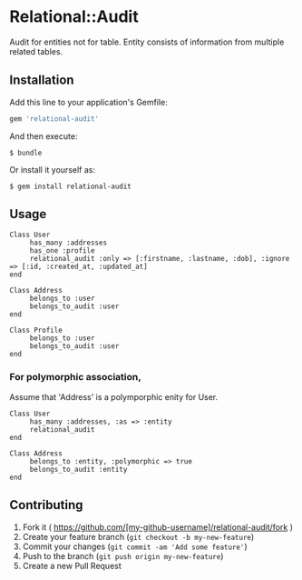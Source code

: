 # Relational::Audit

Audit for entities not for table.
Entity consists of information from multiple related tables.

## Installation

Add this line to your application's Gemfile:

```ruby
gem 'relational-audit'
```

And then execute:

    $ bundle

Or install it yourself as:

    $ gem install relational-audit

## Usage


    Class User
         has_many :addresses
         has_one :profile
         relational_audit :only => [:firstname, :lastname, :dob], :ignore => [:id, :created_at, :updated_at]
    end

    Class Address
         belongs_to :user
         belongs_to_audit :user
    end

    Class Profile
         belongs_to :user
         belongs_to_audit :user
    end


### For polymorphic association,

Assume that 'Address' is a polymporphic enity for User.

    Class User
         has_many :addresses, :as => :entity
         relational_audit
    end

    Class Address
         belongs_to :entity, :polymorphic => true
         belongs_to_audit :entity
    end


## Contributing

1. Fork it ( https://github.com/[my-github-username]/relational-audit/fork )
2. Create your feature branch (`git checkout -b my-new-feature`)
3. Commit your changes (`git commit -am 'Add some feature'`)
4. Push to the branch (`git push origin my-new-feature`)
5. Create a new Pull Request
